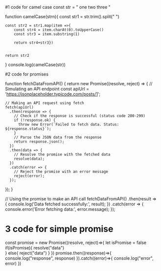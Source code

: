 #1 code for camel case 
const str = " one two three "

function camelCase(strn){
    const str1 = str.trim().split(" ")
    
    const str2 = str1.map(item =>{ 
        const str4 = item.charAt(0).toUpperCase()
        const str3 = item.substring(1)
       
        return str4+str3})
    
    
    return str2
}
console.log(camelCase(str))

#2 code for promises

function fetchDataFromAPI() {
  return new Promise((resolve, reject) => {
    // Simulating an API endpoint
    const apiUrl = 'https://jsonplaceholder.typicode.com/posts/1';

    // Making an API request using fetch
    fetch(apiUrl)
      .then(response => {
        // Check if the response is successful (status code 200-299)
        if (!response.ok) {
          throw new Error(`Failed to fetch data. Status: ${response.status}`);
        }
        // Parse the JSON data from the response
        return response.json();
      })
      .then(data => {
        // Resolve the promise with the fetched data
        resolve(data);
      })
      .catch(error => {
        // Reject the promise with an error message
        reject(error);
      });
  });
}

// Using the promise to make an API call
fetchDataFromAPI()
  .then(result => {
    console.log('Data fetched successfully:', result);
  })
  .catch(error => {
    console.error('Error fetching data:', error.message);
  });

# 3 code for  simple promise 

const promise = new Promise((resolve, reject)=>{
let isPromise = false
if(isPromise){
  resolve("data")  
}
else{
    reject("data")
}
})
promise.then((response)=>{
    console.log("response", response)
}).catch((error)=>{
    console.log("error", error)
})
